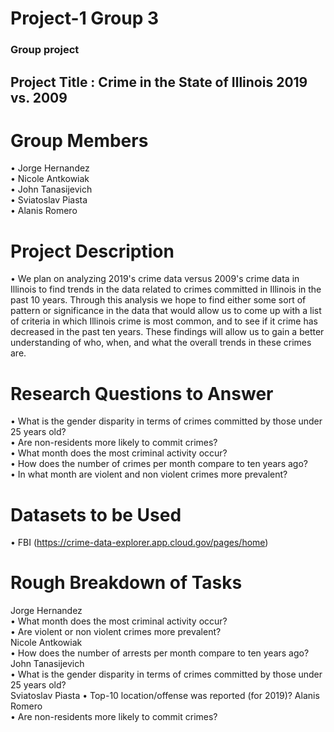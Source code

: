 # Project-1 Group 3
### Group project  
## Project Title :	Crime in the State of Illinois 2019 vs. 2009   
# Group Members
•	Jorge Hernandez  
•	Nicole Antkowiak  
•	John Tanasijevich  
•	Sviatoslav Piasta  
•	Alanis Romero  
# Project Description  
•	We plan on analyzing 2019's crime data versus 2009's crime data in Illinois to find trends in the data related to crimes committed in Illinois in the past 10 years.  Through this analysis we hope to find either some sort of pattern or significance in the data that would allow us to come up with a list of criteria in which Illinois crime is most common, and to see if it crime has decreased in the past ten years.  These findings will allow us to gain a better understanding of who, when, and what the overall trends in these crimes are. 
# Research Questions to Answer 
•	What is the gender disparity in terms of crimes committed by those under 25 years old?  
•	Are non-residents more likely to commit crimes?  
•	What month does the most criminal activity occur?  
•	How does the number of crimes per month compare to ten years ago?  
•	In what month are violent and non violent crimes more prevalent?
# Datasets to be Used
•	FBI 
(https://crime-data-explorer.app.cloud.gov/pages/home)
# Rough Breakdown of Tasks 
Jorge Hernandez  
• What month does the most criminal activity occur?  
• Are violent or non violent crimes more prevalent?  
Nicole Antkowiak  
• How does the number of arrests per month compare to ten years ago?  
John Tanasijevich  
• What is the gender disparity in terms of crimes committed by those under 25 years old?  
Sviatoslav Piasta 
• Top-10 location/offense was reported (for 2019)?
Alanis Romero  
• Are non-residents more likely to commit crimes?

